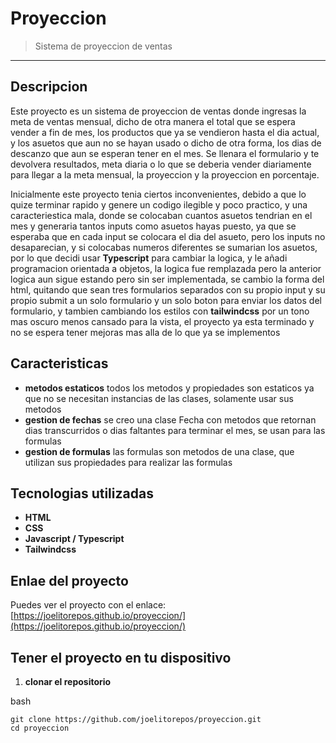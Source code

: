 # Proyeccion

> Sistema de proyeccion de ventas

---

## Descripcion
Este proyecto es un sistema de proyeccion de ventas donde ingresas la meta de ventas mensual, dicho de otra manera el total que se espera vender a fin de mes, los productos que ya se vendieron hasta el dia actual, y los asuetos que aun no se hayan usado o dicho de otra forma, los dias de descanzo que aun se esperan tener en el mes. Se llenara el formulario y te devolvera resultados, meta diaria o lo que se deberia vender diariamente para llegar a la meta mensual, la proyeccion y la proyeccion en porcentaje.

Inicialmente este proyecto tenia ciertos inconvenientes, debido a que lo quize terminar rapido y genere un codigo ilegible y poco practico, y una caracteriestica mala, donde se colocaban cuantos asuetos tendrian en el mes y generaria tantos inputs como asuetos hayas puesto, ya que se esperaba que en cada input se colocara el dia del asueto, pero los inputs no desaparecian, y si colocabas numeros diferentes se sumarian los asuetos, por lo que decidi usar **Typescript** para cambiar la logica, y le añadi programacion orientada a objetos, la logica fue remplazada pero la anterior logica aun sigue estando pero sin ser implementada, se cambio la forma del html, quitando que sean tres formularios separados con su propio input y su propio submit a un solo formulario y un solo boton para enviar los datos del formulario, y tambien cambiando los estilos con **tailwindcss** por un tono mas oscuro menos cansado para la vista, el proyecto ya esta terminado y no se espera tener mejoras mas alla de lo que ya se implementos

## Caracteristicas
* **metodos estaticos** todos los metodos y propiedades son estaticos ya que no se necesitan instancias de las clases, solamente usar sus metodos
* **gestion de fechas** se creo una clase Fecha con metodos que retornan dias transcurridos o dias faltantes para terminar el mes, se usan para las formulas
* **gestion de formulas** las formulas son metodos de una clase, que utilizan sus propiedades para realizar las formulas

## Tecnologias utilizadas
* **HTML**
* **CSS**
* **Javascript / Typescript**
* **Tailwindcss**

## Enlae del proyecto
Puedes ver el proyecto con el enlace: [https://joelitorepos.github.io/proyeccion/](https://joelitorepos.github.io/proyeccion/)

## Tener el proyecto en tu dispositivo

1. **clonar el repositorio**

bash

```
git clone https://github.com/joelitorepos/proyeccion.git
cd proyeccion

```